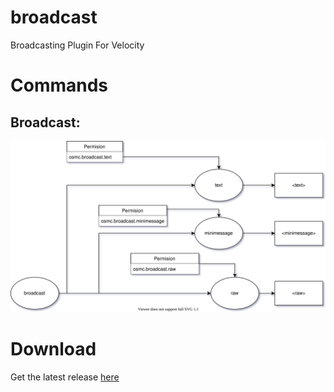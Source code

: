 # broadcast
Broadcasting Plugin For Velocity

# Commands
## Broadcast:
<img src="docs/broadcast.svg">

# Download
Get the latest release <a href="https://github.com/OskarsMC-Plugins/broadcast/releases">here</a>